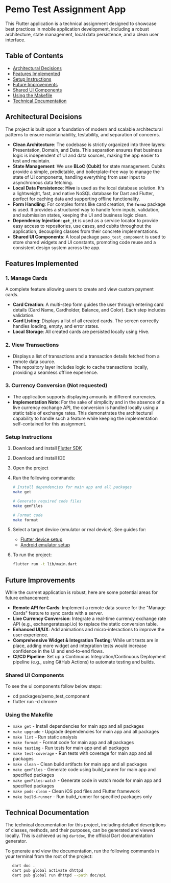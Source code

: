 # Pemo Test Assignment App

This Flutter application is a technical assignment designed to showcase best practices in mobile application development, including a robust architecture, state management, local data persistence, and a clean user interface.

## Table of Contents
- [Architectural Decisions](#architectural-decisions)
- [Features Implemented](#features-implemented)
- [Setup Instructions](#setup-instructions)
- [Future Improvements](#future-improvements)
- [Shared UI Components](#shared-ui-components)
- [Using the Makefile](#using-the-makefile)
- [Technical Documentation](#technical-documentation)

## Architectural Decisions

The project is built upon a foundation of modern and scalable architectural patterns to ensure maintainability, testability, and separation of concerns.

- **Clean Architecture**: The codebase is strictly organized into three layers: Presentation, Domain, and Data. This separation ensures that business logic is independent of UI and data sources, making the app easier to test and maintain.
- **State Management**: We use **BLoC (Cubit)** for state management. Cubits provide a simple, predictable, and boilerplate-free way to manage the state of UI components, handling everything from user input to asynchronous data fetching.
- **Local Data Persistence**: **Hive** is used as the local database solution. It's a lightweight, fast, and native NoSQL database for Dart and Flutter, perfect for caching data and supporting offline functionality.
- **Form Handling**: For complex forms like card creation, the **`formz`** package is used. It provides a structured way to handle form inputs, validation, and submission states, keeping the UI and business logic clean.
- **Dependency Injection**: **`get_it`** is used as a service locator to provide easy access to repositories, use cases, and cubits throughout the application, decoupling classes from their concrete implementations.
- **Shared UI Components**: A local package `pemo_test_component` is used to store shared widgets and UI constants, promoting code reuse and a consistent design system across the app.

## Features Implemented

### 1. Manage Cards
A complete feature allowing users to create and view custom payment cards.
- **Card Creation**: A multi-step form guides the user through entering card details (Card Name, Cardholder, Balance, and Color). Each step includes validation.
- **Card Listing**: Displays a list of all created cards. The screen correctly handles loading, empty, and error states.
- **Local Storage**: All created cards are persisted locally using Hive.

### 2. View Transactions
- Displays a list of transactions and a transaction details fetched from a remote data source.
- The repository layer includes logic to cache transactions locally, providing a seamless offline experience.

### 3. Currency Conversion (Not requested)
- The application supports displaying amounts in different currencies.
- **Implementation Note**: For the sake of simplicity and in the absence of a live currency exchange API, the conversion is handled locally using a static table of exchange rates. This demonstrates the architectural capability to handle such a feature while keeping the implementation self-contained for this assignment.

### Setup Instructions

1. Download and install [Flutter SDK](https://docs.flutter.dev/get-started/install)
2. Download and install IDE
3. Open the project
4. Run the following commands:
   ```bash
   # Install dependencies for main app and all packages
   make get

   # Generate required code files
   make genFiles

   # Format code
   make format
   ```

5. Select a target device (emulator or real device). See guides for:
    - [Flutter device setup](https://docs.flutter.dev/get-started/test-drive)
    - [Android emulator setup](https://developer.android.com/studio/run/managing-avds)

6. To run the project:
   ```bash
   flutter run -t lib/main.dart
   ```

## Future Improvements

While the current application is robust, here are some potential areas for future enhancement:

- **Remote API for Cards**: Implement a remote data source for the "Manage Cards" feature to sync cards with a server.
- **Live Currency Conversion**: Integrate a real-time currency exchange rate API (e.g., exchangeratesapi.io) to replace the static conversion table.
- **Enhanced UI/UX**: Add animations and micro-interactions to improve the user experience.
- **Comprehensive Widget & Integration Testing**: While unit tests are in place, adding more widget and integration tests would increase confidence in the UI and end-to-end flows.
- **CI/CD Pipeline**: Set up a Continuous Integration/Continuous Deployment pipeline (e.g., using GitHub Actions) to automate testing and builds.


### Shared UI Components

To see the ui components follow below steps:

- cd packages/pemo_test_component
- flutter run -d chrome

### Using the Makefile
- `make get` - Install dependencies for main app and all packages
- `make upgrade` - Upgrade dependencies for main app and all packages
- `make lint` - Run static analysis
- `make format` - Format code for main app and all packages
- `make testing` - Run tests for main app and all packages
- `make test-coverage` - Run tests with coverage for main app and all packages
- `make clean` - Clean build artifacts for main app and all packages
- `make genFiles` - Generate code using build_runner for main app and specified packages
- `make genFiles-watch` - Generate code in watch mode for main app and specified packages
- `make pods-clean` - Clean iOS pod files and Flutter framework
- `make build-runner` - Run build_runner for specified packages only

## Technical Documentation

The technical documentation for this project, including detailed descriptions of classes, methods, and their purposes, can be generated and viewed locally.
This is achieved using `dartdoc`, the official Dart documentation generator.

To generate and view the documentation, run the following commands in your terminal from the root of the project:
   ```bash
      dart doc .
      dart pub global activate dhttpd
      dart pub global run dhttpd --path doc/api
   ```
